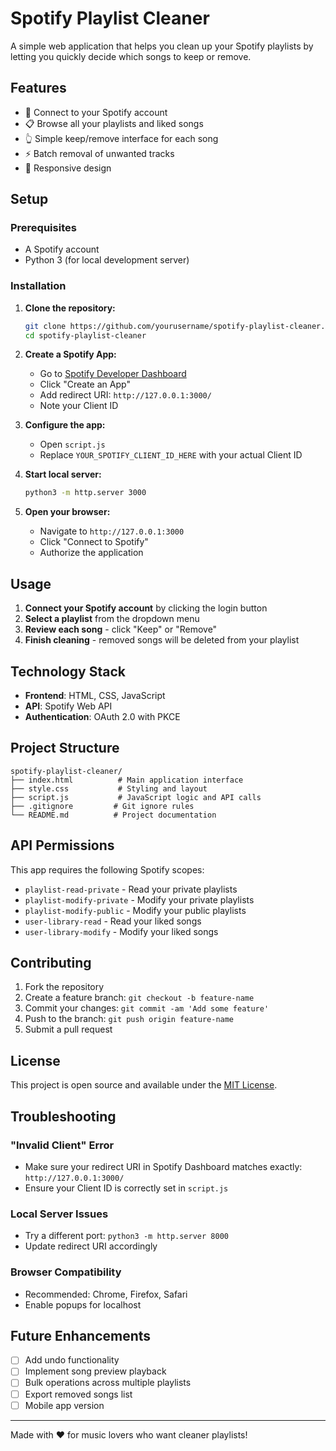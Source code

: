 # Spotify Playlist Cleaner

A simple web application that helps you clean up your Spotify playlists by letting you quickly decide which songs to keep or remove.

## Features

- 🎵 Connect to your Spotify account
- 📋 Browse all your playlists and liked songs
- 👆 Simple keep/remove interface for each song
- ⚡ Batch removal of unwanted tracks
- 📱 Responsive design


## Setup

### Prerequisites

- A Spotify account
- Python 3 (for local development server)

### Installation

1. **Clone the repository:**
   ```bash
   git clone https://github.com/yourusername/spotify-playlist-cleaner.git
   cd spotify-playlist-cleaner
   ```

2. **Create a Spotify App:**
   - Go to [Spotify Developer Dashboard](https://developer.spotify.com/dashboard)
   - Click "Create an App"
   - Add redirect URI: `http://127.0.0.1:3000/`
   - Note your Client ID

3. **Configure the app:**
   - Open `script.js`
   - Replace `YOUR_SPOTIFY_CLIENT_ID_HERE` with your actual Client ID

4. **Start local server:**
   ```bash
   python3 -m http.server 3000
   ```

5. **Open your browser:**
   - Navigate to `http://127.0.0.1:3000`
   - Click "Connect to Spotify"
   - Authorize the application

## Usage

1. **Connect your Spotify account** by clicking the login button
2. **Select a playlist** from the dropdown menu
3. **Review each song** - click "Keep" or "Remove"
4. **Finish cleaning** - removed songs will be deleted from your playlist

## Technology Stack

- **Frontend**: HTML, CSS, JavaScript
- **API**: Spotify Web API
- **Authentication**: OAuth 2.0 with PKCE

## Project Structure

```
spotify-playlist-cleaner/
├── index.html          # Main application interface
├── style.css           # Styling and layout
├── script.js           # JavaScript logic and API calls
├── .gitignore         # Git ignore rules
└── README.md          # Project documentation
```

## API Permissions

This app requires the following Spotify scopes:
- `playlist-read-private` - Read your private playlists
- `playlist-modify-private` - Modify your private playlists
- `playlist-modify-public` - Modify your public playlists
- `user-library-read` - Read your liked songs
- `user-library-modify` - Modify your liked songs

## Contributing

1. Fork the repository
2. Create a feature branch: `git checkout -b feature-name`
3. Commit your changes: `git commit -am 'Add some feature'`
4. Push to the branch: `git push origin feature-name`
5. Submit a pull request

## License

This project is open source and available under the [MIT License](LICENSE).

## Troubleshooting

### "Invalid Client" Error
- Make sure your redirect URI in Spotify Dashboard matches exactly: `http://127.0.0.1:3000/`
- Ensure your Client ID is correctly set in `script.js`

### Local Server Issues
- Try a different port: `python3 -m http.server 8000`
- Update redirect URI accordingly

### Browser Compatibility
- Recommended: Chrome, Firefox, Safari
- Enable popups for localhost

## Future Enhancements

- [ ] Add undo functionality
- [ ] Implement song preview playback
- [ ] Bulk operations across multiple playlists
- [ ] Export removed songs list
- [ ] Mobile app version

---

Made with ❤️ for music lovers who want cleaner playlists!
